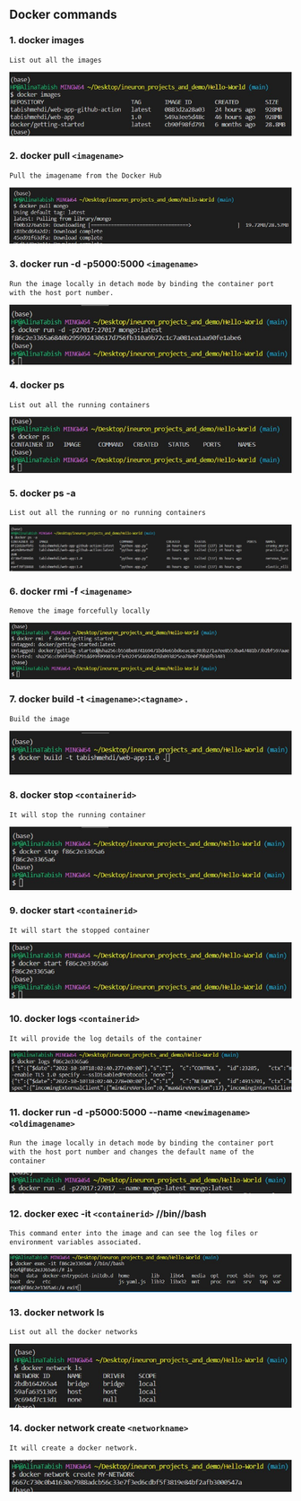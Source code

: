 ## Docker commands
### 1. docker images
``` 
List out all the images
```
![](images/docker-images.jpg)
### 2. docker pull ```<imagename>```
``` 
Pull the imagename from the Docker Hub
```
![](images/docker-pull.jpg)
### 3. docker run -d -p5000:5000 ```<imagename>```
``` 
Run the image locally in detach mode by binding the container port with the host port number.
```
![](images/docker-run.jpg)
### 4. docker ps
``` 
List out all the running containers 
```
![](images/docker-ps.jpg)
### 5. docker ps -a
``` 
List out all the running or no running containers 
```
![](images/docker-ps-a.jpg)
### 6. docker rmi -f ```<imagename>```
``` 
Remove the image forcefully locally 
```
![](images/docker-remove-image.jpg)
### 7. docker build -t ```<imagename>```:```<tagname>``` .
``` 
Build the image 
```
![](images/docker-build.jpg)
### 8. docker stop ```<containerid>```
``` 
It will stop the running container 
```
![](images/docker-stop.jpg)
### 9. docker start ```<containerid>```
``` 
It will start the stopped container 
```
![](images/docker-start.jpg)
### 10. docker logs ```<containerid>```
``` 
It will provide the log details of the container 
```
![](images/docker-logs.jpg)
### 11. docker run -d -p5000:5000 --name ```<newimagename>``` ```<oldimagename>```
``` 
Run the image locally in detach mode by binding the container port with the host port number and changes the default name of the container
```
![](images/docker-run-name.jpg)
### 12. docker exec -it ```<containerid>``` //bin//bash
``` 
This command enter into the image and can see the log files or environment variables associated. 
```
![](images/docker-exec.jpg)
### 13. docker network ls
``` 
List out all the docker networks 
```
![](images/docker-network.jpg)

### 14. docker network create ```<networkname>```
``` 
It will create a docker network. 
```
![](images/docker-network-create.jpg)


